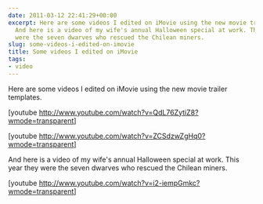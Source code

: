 ```yaml
---
date: 2011-03-12 22:41:29+00:00
excerpt: Here are some videos I edited on iMovie using the new movie trailer templates.
  And here is a video of my wife's annual Halloween special at work. This year they
  were the seven dwarves who rescued the Chilean miners.
slug: some-videos-i-edited-on-imovie
title: Some videos I edited on iMovie
tags:
- video
---
```


Here are some videos I edited on iMovie using the new movie trailer templates. 

[youtube http://www.youtube.com/watch?v=QdL76ZytiZ8?wmode=transparent]

[youtube http://www.youtube.com/watch?v=ZCSdzwZgHq0?wmode=transparent]

And here is a video of my wife's annual Halloween special at work. This year they were the seven dwarves who rescued the Chilean miners. 

[youtube http://www.youtube.com/watch?v=i2-iempGmkc?wmode=transparent]

